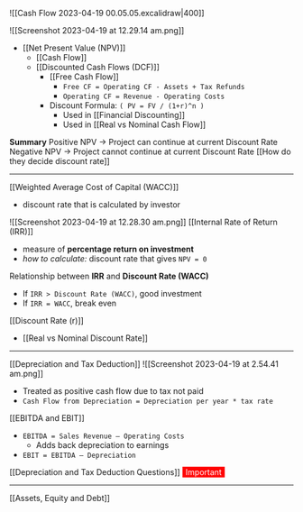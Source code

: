 ![[Cash Flow 2023-04-19 00.05.05.excalidraw|400]]

![[Screenshot 2023-04-19 at 12.29.14 am.png]]
- [[Net Present Value (NPV)]]
	- [[Cash Flow]]
	- [[Discounted Cash Flows (DCF)]]
		- [[Free Cash Flow]] 
			- `Free CF = Operating CF - Assets + Tax Refunds`
			- `Operating CF = Revenue - Operating Costs`
		- Discount Formula: `( PV = FV / (1+r)^n )`
			- Used in [[Financial Discounting]]
			- Used in [[Real vs Nominal Cash Flow]]

**Summary**
Positive NPV -> Project can continue at current Discount Rate
Negative NPV -> Project cannot continue at current Discount Rate
[[How do they decide discount rate]]

___
[[Weighted Average Cost of Capital (WACC)]]
- discount rate that is calculated by investor

![[Screenshot 2023-04-19 at 12.28.30 am.png]]
[[Internal Rate of Return (IRR)]]
- measure of **percentage return on investment**
- *how to calculate:* discount rate that gives `NPV = 0`

Relationship between **IRR** and **Discount Rate (WACC)**
- If `IRR > Discount Rate (WACC)`, good investment
- If `IRR = WACC`, break even

[[Discount Rate (r)]]
- [[Real vs Nominal Discount Rate]]

___
[[Depreciation and Tax Deduction]]
![[Screenshot 2023-04-19 at 2.54.41 am.png]]
- Treated as positive cash flow due to tax not paid
- `Cash Flow from Depreciation = Depreciation per year * tax rate`

[[EBITDA and EBIT]]
- `EBITDA = Sales Revenue – Operating Costs`
	- Adds back depreciation to earnings
- `EBIT = EBITDA – Depreciation`

[[Depreciation and Tax Deduction Questions]] <span style="color: white; background-color: red ; padding-left: 5px; padding-right: 5px; border: 1px solid red;">
Important 
</span>

___

[[Assets, Equity and Debt]]
